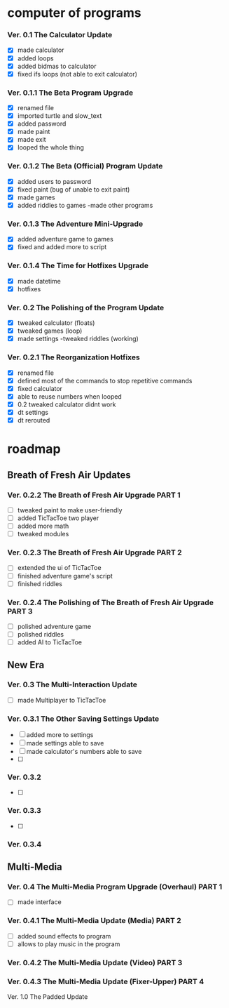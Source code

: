 # computer of programs

### Ver. 0.1 The Calculator Update
- [x] made calculator
- [x] added loops
- [x] added bidmas to calculator
- [x] fixed ifs loops (not able to exit calculator)
### Ver. 0.1.1 The Beta Program Upgrade
- [x] renamed file
- [x] imported turtle and slow_text
- [x] added password
- [x] made paint
- [x] made exit
- [x] looped the whole thing
### Ver. 0.1.2 The Beta (Official) Program Update
- [x] added users to password
- [x] fixed paint (bug of unable to exit paint)
- [x] made games
- [x] added riddles to games
-made other programs
### Ver. 0.1.3 The Adventure Mini-Upgrade
- [x] added adventure game to games
- [x] fixed and added more to script
### Ver. 0.1.4 The Time for Hotfixes Upgrade
- [x] made datetime
- [x] hotfixes

### Ver. 0.2 The Polishing of the Program Update
- [x] tweaked calculator (floats)
- [x] tweaked games (loop)
- [x] made settings
-tweaked riddles (working)
### Ver. 0.2.1 The Reorganization Hotfixes
- [x] renamed file
- [x] defined most of the commands to stop repetitive commands
- [x] fixed calculator
- [x] able to reuse numbers when looped
- [x] 0.2 tweaked calculator didnt work
- [x] dt settings
- [x] dt rerouted

# roadmap

## Breath of Fresh Air Updates
### Ver. 0.2.2 The Breath of Fresh Air Upgrade PART 1
- [ ] tweaked paint to make user-friendly
- [ ] added TicTacToe two player
- [ ] added more math
- [ ] tweaked modules
### Ver. 0.2.3 The Breath of Fresh Air Upgrade PART 2
- [ ] extended the ui of TicTacToe
- [ ] finished adventure game's script
- [ ] finished riddles
### Ver. 0.2.4 The Polishing of The Breath of Fresh Air Upgrade PART 3
- [ ] polished adventure game
- [ ] polished riddles
- [ ] added AI to TicTacToe

## New Era
### Ver. 0.3 The Multi-Interaction Update
- [ ] made Multiplayer to TicTacToe
### Ver. 0.3.1 The Other Saving Settings Update
- [ ] added more to settings
- [ ] made settings able to save
- [ ] made calculator's numbers able to save
- [ ] 
### Ver. 0.3.2
- [ ] 
### Ver. 0.3.3
- [ ] 
### Ver. 0.3.4

## Multi-Media
### Ver. 0.4 The Multi-Media Program Upgrade (Overhaul) PART 1
- [ ] made interface
### Ver. 0.4.1 The Multi-Media Update (Media) PART 2
- [ ] added sound effects to program
- [ ] allows to play music in the program
### Ver. 0.4.2 The Multi-Media Update (Video) PART 3

### Ver. 0.4.3 The Multi-Media Update (Fixer-Upper) PART 4



Ver. 1.0 The Padded Update
